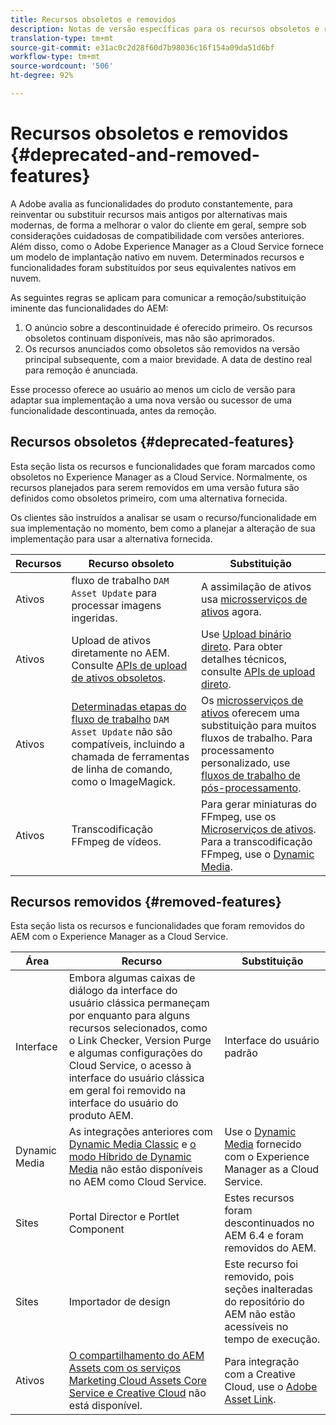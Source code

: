 ```yaml
---
title: Recursos obsoletos e removidos
description: Notas de versão específicas para os recursos obsoletos e removidos do Adobe Experience Manager as a Cloud Service.
translation-type: tm+mt
source-git-commit: e31ac0c2d28f60d7b98036c16f154a09da51d6bf
workflow-type: tm+mt
source-wordcount: '506'
ht-degree: 92%

---
```



# Recursos obsoletos e removidos {#deprecated-and-removed-features}

A Adobe avalia as funcionalidades do produto constantemente, para reinventar ou substituir recursos mais antigos por alternativas mais modernas, de forma a melhorar o valor do cliente em geral, sempre sob considerações cuidadosas de compatibilidade com versões anteriores. Além disso, como o Adobe Experience Manager as a Cloud Service fornece um modelo de implantação nativo em nuvem. Determinados recursos e funcionalidades foram substituídos por seus equivalentes nativos em nuvem.

As seguintes regras se aplicam para comunicar a remoção/substituição iminente das funcionalidades do AEM:

1. O anúncio sobre a descontinuidade é oferecido primeiro. Os recursos obsoletos continuam disponíveis, mas não são aprimorados.
1. Os recursos anunciados como obsoletos são removidos na versão principal subsequente, com a maior brevidade. A data de destino real para remoção é anunciada.

Esse processo oferece ao usuário ao menos um ciclo de versão para adaptar sua implementação a uma nova versão ou sucessor de uma funcionalidade descontinuada, antes da remoção.

## Recursos obsoletos {#deprecated-features}

Esta seção lista os recursos e funcionalidades que foram marcados como obsoletos no Experience Manager as a Cloud Service. Normalmente, os recursos planejados para serem removidos em uma versão futura são definidos como obsoletos primeiro, com uma alternativa fornecida.

Os clientes são instruídos a analisar se usam o recurso/funcionalidade em sua implementação no momento, bem como a planejar a alteração de sua implementação para usar a alternativa fornecida.

| Recursos | Recurso obsoleto | Substituição |
| ------------ | ------------------ | ----------- |
| Ativos | fluxo de trabalho `DAM Asset Update` para processar imagens ingeridas. | A assimilação de ativos usa [microsserviços de ativos](/help/assets/asset-microservices-overview.md) agora. |
| Ativos | Upload de ativos diretamente no AEM. Consulte [APIs de upload de ativos obsoletos](/help/assets/developer-reference-material-apis.md#deprecated-asset-upload-api). | Use [Upload binário direto](/help/assets/add-assets.md). Para obter detalhes técnicos, consulte [APIs de upload direto](/help/assets/developer-reference-material-apis.md#upload-binary). |
| Ativos | [Determinadas etapas do fluxo de trabalho](/help/assets/developer-reference-material-apis.md#post-processing-workflows-steps) `DAM Asset Update` não são compatíveis, incluindo a chamada de ferramentas de linha de comando, como o ImageMagick. | Os [microsserviços de ativos](/help/assets/asset-microservices-overview.md) oferecem uma substituição para muitos fluxos de trabalho. Para processamento personalizado, use [fluxos de trabalho de pós-processamento](/help/assets/asset-microservices-configure-and-use.md#post-processing-workflows). |
| Ativos | Transcodificação FFmpeg de vídeos. | Para gerar miniaturas do FFmpeg, use os [Microserviços de ativos](/help/assets/asset-microservices-overview.md). Para a transcodificação FFmpeg, use o [Dynamic Media](/help/assets/manage-video-assets.md). |

## Recursos removidos {#removed-features}

Esta seção lista os recursos e funcionalidades que foram removidos do AEM com o Experience Manager as a Cloud Service.

| Área | Recurso | Substituição |
| ------------ | ------------------ | ----------- |
| Interface | Embora algumas caixas de diálogo da interface do usuário clássica permaneçam por enquanto para alguns recursos selecionados, como o Link Checker, Version Purge e algumas configurações do Cloud Service, o acesso à interface do usuário clássica em geral foi removido na interface do usuário do produto AEM. | Interface do usuário padrão |
| Dynamic Media | As integrações anteriores com [Dynamic Media Classic](https://experienceleague.adobe.com/docs/experience-manager-65/administering/integration/scene7.html#integration) e [o modo Híbrido de Dynamic Media](https://experienceleague.adobe.com/docs/experience-manager-65/assets/dynamic/config-dynamic.html#dynamic) não estão disponíveis no AEM como Cloud Service. | Use o [Dynamic Media](/help/assets/dynamic-media/dynamic-media.md) fornecido com o Experience Manager as a Cloud Service. |
| Sites | Portal Director e Portlet Component | Estes recursos foram descontinuados no AEM 6.4 e foram removidos do AEM. |
| Sites | Importador de design | Este recurso foi removido, pois seções inalteradas do repositório do AEM não estão acessíveis no tempo de execução. |
| Ativos | [O compartilhamento do AEM Assets com os serviços Marketing Cloud Assets Core Service e Creative Cloud](https://docs.adobe.com/content/help/br/experience-manager-65/administering/integration/configure-assets-cc-integration.html) não está disponível. | Para integração com a Creative Cloud, use o [Adobe Asset Link](https://helpx.adobe.com/br/enterprise/using/adobe-asset-link.html). |
